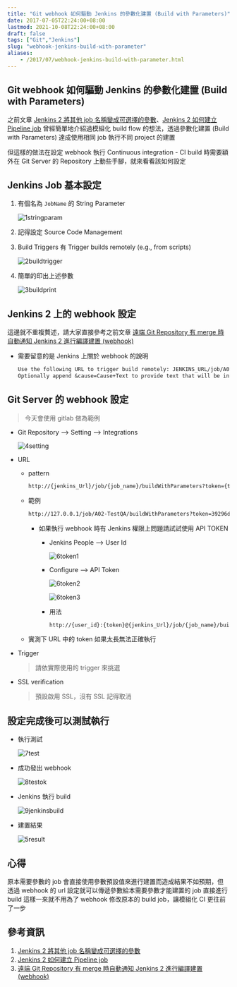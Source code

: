 ```yaml
---
title: "Git webhook 如何驅動 Jenkins 的參數化建置 (Build with Parameters)"
date: 2017-07-05T22:24:00+08:00
lastmod: 2021-10-08T22:24:00+08:00
draft: false
tags: ["Git","Jenkins"]
slug: "webhook-jenkins-build-with-parameter"
aliases:
    - /2017/07/webhook-jenkins-build-with-parameter.html
---
```

## Git webhook 如何驅動 Jenkins 的參數化建置 (Build with Parameters)

之前文章 [Jenkins 2 將其他 job 名稱變成可選擇的參數](/jenkins2-parameterize-with-job)、[Jenkins 2 如何建立 Pipeline job](/jenkins-2-pipeline-job) 曾經簡單地介紹過模組化 build flow 的想法，透過參數化建置 (Build with Parameters) 達成使用相同 job 執行不同 project 的建置

但這樣的做法在設定 webhook 執行 Continuous integration - CI build 時需要額外在 Git Server 的 Repository 上動些手腳，就來看看該如何設定

## Jenkins Job 基本設定

1. 有個名為 `JobName` 的 String Parameter

    ![1stringparam](https://user-images.githubusercontent.com/3851540/27852084-4f3b3bd2-6190-11e7-96fd-1a5b0541f79a.png)

2. 記得設定 Source Code Management
3. Build Triggers 有 Trigger builds remotely (e.g., from scripts)

    ![2buildtrigger](https://user-images.githubusercontent.com/3851540/27852085-4f52aa1a-6190-11e7-8e30-c77d35c2d48e.png)

4. 簡單的印出上述參數

    ![3buildprint](https://user-images.githubusercontent.com/3851540/27852086-4f5475b6-6190-11e7-833d-9d03cdeea1b8.png)

## Jenkins 2 上的 webhook 設定

這邊就不重複贅述，請大家直接參考之前文章 [遠端 Git Repository 有 merge 時自動通知 Jenkins 2 進行編譯建置 (webhook)](/git-repository-jenkins2-webhook)

* 需要留意的是 Jenkins 上關於 webhook 的說明

    ```txt
    Use the following URL to trigger build remotely: JENKINS_URL/job/A01-TestDev/build?token=TOKEN_NAME or /buildWithParameters?token=TOKEN_NAME
    Optionally append &cause=Cause+Text to provide text that will be included in the recorded build cause.
    ```

## Git Server 的 webhook 設定

> 今天會使用 gitlab 做為範例

* Git Repository --> Setting --> Integrations

    ![4setting](https://user-images.githubusercontent.com/3851540/27852087-4f57108c-6190-11e7-8d21-a2500db9b47e.png)

* URL
  * pattern

      ```txt
      http://{jenkins_Url}/job/{job_name}/buildWithParameters?token={token}&{ParameterName}={ParameterValue}
      ```

  * 範例

      ```txt
      http://127.0.0.1/job/A02-TestQA/buildWithParameters?token=39296d67-6750-45ab&JobName=fromGitLab
      ```

    * 如果執行 webhook 時有 Jenkins 權限上問題請試試使用 API TOKEN

      * Jenkins People --> User Id

        ![6token1](https://user-images.githubusercontent.com/3851540/27852089-4f602a82-6190-11e7-9a0d-fbc7fa9d83e1.png)

      * Configure --> API Token

        ![6token2](https://user-images.githubusercontent.com/3851540/27852079-4f2fa11e-6190-11e7-9c73-a62fd0397f5a.png)

        ![6token3](https://user-images.githubusercontent.com/3851540/27852082-4f353a84-6190-11e7-86a7-5152e5a1a91a.png)

      * 用法

        ```txt
        http://{user_id}:{token}@{jenkins_Url}/job/{job_name}/buildWithParameters?token={token}&{ParameterName}={ParameterValue}
        ```

  * 實測下 URL 中的 token 如果太長無法正確執行

* Trigger

    > 請依實際使用的 trigger 來挑選

* SSL verification

    > 預設啟用 SSL，沒有 SSL 記得取消

## 設定完成後可以測試執行

* 執行測試

    ![7test](https://user-images.githubusercontent.com/3851540/27852081-4f33cfb4-6190-11e7-9a86-ad9122fa9067.png)

* 成功發出 webhook

    ![8testok](https://user-images.githubusercontent.com/3851540/27852080-4f315266-6190-11e7-88b2-747b23a3ab2a.png)

* Jenkins 執行 build

    ![9jenkinsbuild](https://user-images.githubusercontent.com/3851540/27852083-4f3852aa-6190-11e7-8002-9da68d2c6d06.png)

* 建置結果

    ![5result](https://user-images.githubusercontent.com/3851540/27852088-4f5b267c-6190-11e7-9f55-a1c114380e7f.png)

## 心得

原本需要參數的 job 會直接使用參數預設值來進行建置而造成結果不如預期，但透過 webhook 的 url 設定就可以傳遞參數給本需要參數才能建置的 job 直接進行 build 這樣一來就不用為了 webhook 修改原本的 build job，讓模組化 CI 更往前了一步

## 參考資訊

1. [Jenkins 2 將其他 job 名稱變成可選擇的參數](/jenkins2-parameterize-with-job)
2. [Jenkins 2 如何建立 Pipeline job](/jenkins-2-pipeline-job)
3. [遠端 Git Repository 有 merge 時自動通知 Jenkins 2 進行編譯建置 (webhook)](/git-repository-jenkins2-webhook)

